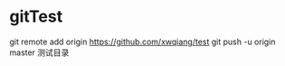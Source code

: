 gitTest
=======
git remote add origin https://github.com/xwqiang/test
git push -u origin master
测试目录
